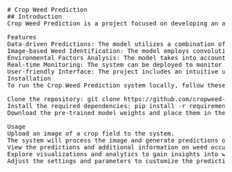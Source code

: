<pre>
# Crop Weed Prediction
## Introduction
Crop Weed Prediction is a project focused on developing an advanced solution for predicting and managing weed occurrences in agricultural fields. Weeds pose a significant challenge to crop cultivation, leading to reduced crop yields and increased reliance on chemical herbicides. By leveraging machine learning and deep learning techniques, this project aims to provide accurate predictions of weed occurrences and empower farmers with valuable insights for effective weed management.

Features
Data-driven Predictions: The model utilizes a combination of historical agricultural data, satellite imagery, and deep learning techniques to predict weed occurrences in crop fields.
Image-based Weed Identification: The model employs convolutional neural networks (CNNs) to analyze images and identify different weed species, enabling precise weed identification and classification.
Environmental Factors Analysis: The model takes into account various environmental factors such as weather conditions, soil properties, and crop characteristics to improve the accuracy of weed occurrence predictions.
Real-time Monitoring: The system can be deployed to monitor crop fields in real-time, providing farmers with timely information on weed outbreaks and enabling proactive weed management strategies.
User-friendly Interface: The project includes an intuitive user interface that allows users to interact with the system, visualize predictions, and access valuable insights for decision-making.
Installation
To run the Crop Weed Prediction system locally, follow these steps:

Clone the repository: git clone https://github.com/cropweed-prediction.git
Install the required dependencies: pip install -r requirements.txt
Download the pre-trained model weights and place them in the designated directory.

Usage
Upload an image of a crop field to the system.
The system will process the image and generate predictions on the presence and types of weeds.
View the predictions and additional information on weed occurrences, environmental factors, and recommended weed management strategies.
Explore visualizations and analytics to gain insights into weed patterns and trends.
Adjust the settings and parameters to customize the prediction process according to specific needs. </pre>
